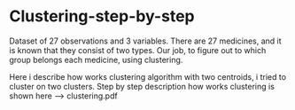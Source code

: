 # Clustering-step-by-step

Dataset of 27 observations and 3 variables.
There are 27 medicines, and it is known that they consist of two types. Our job, to figure out to which group belongs each medicine, using clustering.

Here i describe how works clustering algorithm with two centroids, i tried to cluster on two clusters.
Step by step description how works clustering is shown here --> clustering.pdf
